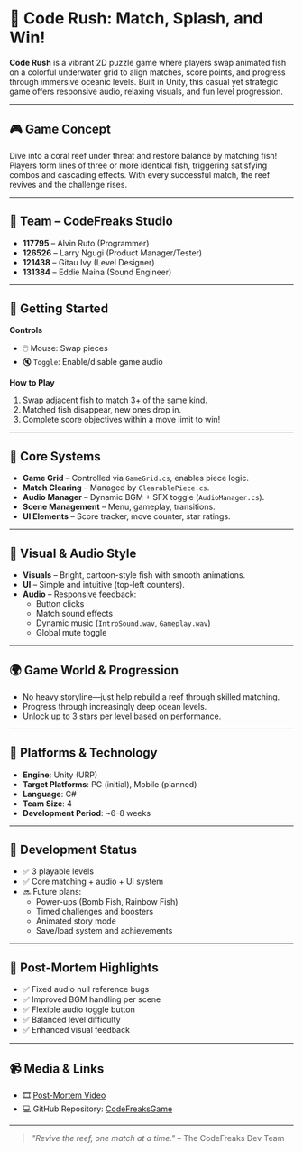 # 🐠 Code Rush: Match, Splash, and Win!

**Code Rush** is a vibrant 2D puzzle game where players swap animated fish on a colorful underwater grid to align matches, score points, and progress through immersive oceanic levels. Built in Unity, this casual yet strategic game offers responsive audio, relaxing visuals, and fun level progression.

---

## 🎮 Game Concept

Dive into a coral reef under threat and restore balance by matching fish! Players form lines of three or more identical fish, triggering satisfying combos and cascading effects. With every successful match, the reef revives and the challenge rises.

---

## 👥 Team – CodeFreaks Studio

- **117795** – Alvin Ruto (Programmer)  
- **126526** – Larry Ngugi (Product Manager/Tester)  
- **121438** – Gitau Ivy (Level Designer)  
- **131384** – Eddie Maina (Sound Engineer)

---

## 🚀 Getting Started

**Controls**    
- 🖱️ Mouse: Swap pieces  
- 🔇 `Toggle`: Enable/disable game audio

**How to Play**  
1. Swap adjacent fish to match 3+ of the same kind.  
2. Matched fish disappear, new ones drop in.  
3. Complete score objectives within a move limit to win!

---

## 🧠 Core Systems

- **Game Grid** – Controlled via `GameGrid.cs`, enables piece logic.  
- **Match Clearing** – Managed by `ClearablePiece.cs`.  
- **Audio Manager** – Dynamic BGM + SFX toggle (`AudioManager.cs`).  
- **Scene Management** – Menu, gameplay, transitions.  
- **UI Elements** – Score tracker, move counter, star ratings.

---

## 🎨 Visual & Audio Style

- **Visuals** – Bright, cartoon-style fish with smooth animations.  
- **UI** – Simple and intuitive (top-left counters).  
- **Audio** – Responsive feedback:  
  - Button clicks  
  - Match sound effects  
  - Dynamic music (`IntroSound.wav`, `Gameplay.wav`)  
  - Global mute toggle

---

## 🌍 Game World & Progression

- No heavy storyline—just help rebuild a reef through skilled matching.  
- Progress through increasingly deep ocean levels.  
- Unlock up to 3 stars per level based on performance.

---

## 📱 Platforms & Technology

- **Engine**: Unity (URP)  
- **Target Platforms**: PC (initial), Mobile (planned)  
- **Language**: C#  
- **Team Size**: 4  
- **Development Period**: ~6–8 weeks

---

## 🔧 Development Status

- ✅ 3 playable levels  
- ✅ Core matching + audio + UI system  
- 🔜 Future plans:
  - Power-ups (Bomb Fish, Rainbow Fish)
  - Timed challenges and boosters  
  - Animated story mode  
  - Save/load system and achievements

---

## 🧪 Post-Mortem Highlights

- ✅ Fixed audio null reference bugs  
- ✅ Improved BGM handling per scene  
- ✅ Flexible audio toggle button  
- ✅ Balanced level difficulty  
- ✅ Enhanced visual feedback

---

## 📹 Media & Links

- 🎞️ [Post-Mortem Video](https://youtube.com/shorts/bQs76UM2wzg?si=hbiTK58R-1PJxLeM)  
- 💻 GitHub Repository: [CodeFreaksGame](https://github.com/Alvin-Ruto/CodeFreaksGame)

---

> _"Revive the reef, one match at a time."_ – The CodeFreaks Dev Team

